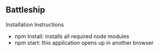 ## Battleship 

Installation Instructions

- npm Install: installs all required node modules
- npm start: this application opens up in another browser
